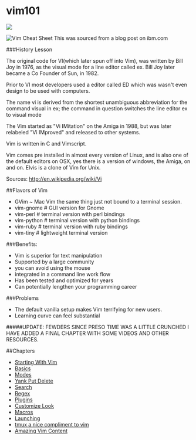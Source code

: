 vim101
======
![](http://upload.wikimedia.org/wikipedia/commons/thumb/9/9f/Vimlogo.svg/200px-Vimlogo.svg.png)

![Vim Cheat Sheet](http://michael.peopleofhonoronly.com/vim/vim_cheat_sheet_for_programmers_screen.png)
This was sourced from a blog post on ibm.com

###History Lesson

The original code for VI(which later spun off into Vim), was written by Bill Joy in 1976, as the visual mode for a line editor called ex.
Bill Joy later became a Co Founder of Sun, in 1982.

Prior to VI most developers used a editor called ED which was wasn't even design to be used with computers.

The name vi is derived from the shortest unambiguous abbreviation for the command visual in ex; the command in question switches the line editor ex to visual mode

The Vim started as "Vi IMitation" on the Amiga in 1988, but was later relabeled "Vi IMproved" and released to other systems.

Vim is written in C and Vimscript.

Vim comes pre installed in almost every version of Linux, and is also one of the default editors on OSX, yes there is a version of windows, the Amiga, on and on.
Elvis is a clone of Vim for Unix. 

Sources: http://en.wikipedia.org/wiki/Vi

##Flavors of Vim 
* GVim ~ Mac Vim the same thing just not bound to a terminal session.
* vim-gnome      # GUI version for Gnome
* vim-perl       # terminal version with perl bindings
* vim-python       # terminal version with python bindings
* vim-ruby         # terminal version with ruby bindings
* vim-tiny         # lightweight terminal version 

###Benefits:
* Vim is superior for text manipulation 
* Supported by a large community
* you can avoid using the mouse
* integrated in a command line work flow
* Has been tested and optimized for years
* Can potentially lengthen your programming career 

###Problems 
* The default vanilla setup makes Vim terrifying for new users.
* Learning curve can feel substantial


#####UPDATE: FEWDERS SINCE PRESO TIME WAS A LITTLE CRUNCHED I HAVE ADDED A FINAL CHAPTER WITH SOME VIDEOS AND OTHER RESOURCES.

##Chapters
* [Starting With Vim](https://github.com/bingeboy/vim101/blob/master/01-starting.md)
* [Basics](https://github.com/bingeboy/vim101/blob/master/02-basics.md)
* [Modes](https://github.com/bingeboy/vim101/blob/master/03-modes.md)
* [Yank Put Delete](https://github.com/bingeboy/vim101/blob/master/copyPaste.md)
* [Search](https://github.com/bingeboy/vim101/blob/master/search.md)
* [Regex](https://github.com/bingeboy/vim101/blob/master/regex.md)
* [Plugins](https://github.com/bingeboy/vim101/blob/master/plugins.md) 
* [Customize Look](http://bytefluent.com/vivify/)
* [Macros](https://github.com/bingeboy/vim101/blob/master/macro.md)
* [Launching](https://github.com/bingeboy/vim101/blob/master/launch.md)
* [tmux a nice compliment to vim](https://github.com/bingeboy/vim101/blob/master/related.md)
* [Amazing Vim Content](https://github.com/bingeboy/vim101/blob/master/otherResources.md)

